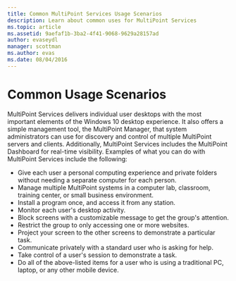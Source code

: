 ```yaml
---
title: Common MultiPoint Services Usage Scenarios
description: Learn about common uses for MultiPoint Services
ms.topic: article
ms.assetid: 9aefaf1b-3ba2-4f41-9068-9629a28157ad
author: evaseydl
manager: scottman
ms.author: evas
ms.date: 08/04/2016
---
```

# Common Usage Scenarios
MultiPoint Services delivers individual user desktops with the most important elements of the Windows 10 desktop experience. It also offers a simple management tool, the MultiPoint Manager, that system administrators can use for discovery and control of multiple MultiPoint servers and clients. Additionally, MultiPoint Services includes the MultiPoint Dashboard for real-time visibility. Examples of what you can do with MultiPoint Services include the following:

- Give each user a personal computing experience and private folders without needing a separate computer for each person.
- Manage multiple MultiPoint systems in a computer lab, classroom, training center, or small business environment.
- Install a program once, and access it from any station.
- Monitor each user's desktop activity.
- Block screens with a customizable message to get the group's attention.
- Restrict the group to only accessing one or more websites.
- Project your screen to the other screens to demonstrate a particular task.
- Communicate privately with a standard user who is asking for help.
- Take control of a user's session to demonstrate a task.
- Do all of the above-listed items for a user who is using a traditional PC, laptop, or any other mobile device.
